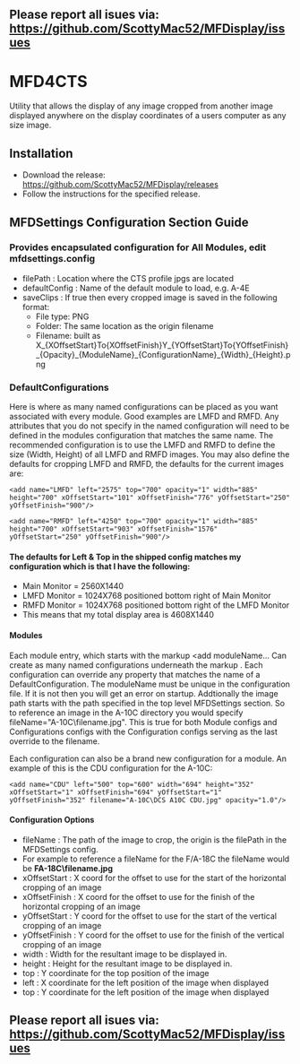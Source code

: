 ## Please report all isues via: https://github.com/ScottyMac52/MFDisplay/issues

# MFD4CTS
Utility that allows the display of any image cropped from another image displayed anywhere on the display coordinates of a users computer as any size image.

## Installation
 - Download the release: https://github.com/ScottyMac52/MFDisplay/releases
 - Follow the instructions for the specified release.

 ## MFDSettings Configuration Section Guide
  ### Provides encapsulated configuration for All Modules, edit mfdsettings.config
  - filePath : Location where the CTS profile jpgs are located 
  - defaultConfig : Name of the default module to load, e.g. A-4E
  - saveClips : If true then every cropped image is saved in the following format:
    - File type: PNG
    - Folder: The same location as the origin filename
    - Filename: built as 
 X_{XOffsetStart}To{XOffsetFinish}Y_{YOffsetStart}To{YOffsetFinish}\_{Opacity}\_{ModuleName}\_{ConfigurationName}\_{Width}\_{Height}.png     
### DefaultConfigurations
Here is where as many named configurations can be placed as you want associated with every module. Good examples are LMFD and RMFD. Any attributes that you do not specify in the named configuration will need to be defined in the modules configuration that matches the same name. The recommended configuration is to use the LMFD and RMFD to define the size (Width, Height) of all LMFD and RMFD images. You may also define the defaults for cropping LMFD and RMFD, the defaults for the current images are:

```<add name="LMFD" left="2575" top="700" opacity="1" width="885" height="700" xOffsetStart="101" xOffsetFinish="776" yOffsetStart="250" yOffsetFinish="900"/>```

```<add name="RMFD" left="4250" top="700" opacity="1" width="885" height="700" xOffsetStart="903" xOffsetFinish="1576"  yOffsetStart="250" yOffsetFinish="900"/>```

#### The defaults for Left & Top in the shipped config matches my configuration which is that I have the following:
- Main Monitor = 2560X1440
- LMFD Monitor = 1024X768 positioned bottom right of Main Monitor
- RMFD Monitor = 1024X768 positioned bottom right of the LMFD Monitor
- This means that my total display area is 4608X1440 

#### Modules
 Each module entry, which starts with the markup <add moduleName... Can create as many named configurations underneath the markup <Configurations>. Each configuration can override any property that matches the name of a DefaultConfiguration. The moduleName must be unique in the configuration file. If it is not then you will get an error on startup. Addtionally the image path starts with the path specified in the top level MFDSettings section. So to reference an image in the A-10C directory you would specify fileName="A-10C\filename.jpg". This is true for both Module configs and Configurations configs with the Configuration configs serving as the last override to the filename.  
 
 Each configuration can also be a brand new configuration for a module. An example of this is the CDU configuration for the A-10C:
    
```<add name="CDU" left="500" top="600" width="694" height="352" xOffsetStart="1" xOffsetFinish="694" yOffsetStart="1" yOffsetFinish="352" filename="A-10C\DCS A10C CDU.jpg" opacity="1.0"/>```
   
#### Configuration Options
- fileName : The path of the image to crop, the origin is the filePath in the MFDSettings config.
 - For example to reference a fileName for the F/A-18C the fileName would be **FA-18C\filename.jpg** 
- xOffsetStart : X coord for the offset to use for the start of the horizontal cropping of an image
- xOffsetFinish : X coord for the offset to use for the finish of the horizontal cropping of an image
- yOffsetStart : Y coord for the offset to use for the start of the vertical cropping of an image
- yOffsetFinish : Y coord for the offset to use for the finish of the vertical cropping of an image
- width : Width for the resultant image to be displayed in.
- height : Height for the resultant image to be displayed in.
- top : Y coordinate for the top position of the image 
- left : X coordinate for the left position of the image when displayed
- top : Y coordinate for the left position of the image when displayed

## Please report all isues via: https://github.com/ScottyMac52/MFDisplay/issues

